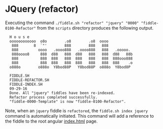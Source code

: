 JQuery (refactor)
======

Executing the command `./fiddle.sh "refactor" "jquery" "0000" "fiddle-0100-Refactor"` from the `scripts` directory produces
the following output.

      H o u s e
      oooooooooooo  o8o        .o8        .o8  oooo
       888       8  `"'        888        888   888
       888         oooo   .oooo888   .oooo888   888   .ooooo.
       888oooo8     888  d88   888  d88   888   888  d88   88b
       888          888  888   888  888   888   888  888ooo888
       888          888  888   888  888   888   888  888    .o
      o888o        o888o  Y8bod88P   Y8bod88P  o888o  Y8bod8P
      
      FIDDLE.SH
      FIDDLE-REFACTOR.SH
      FIDDLE-INDEX.SH
      09-29-16
      Done. All "jquery" fiddles have been re-indexed.
      Refactor process completed successfully.
      "fiddle-0000-Template" is now "fiddle-0100-Refactor".
      

Note, when an `jquery` fiddle is `refactored`, the `fiddle.sh index jquery` command is automatically initiated.  This 
command will add a reference to the fiddle to the root angular [index.html](index.html) page.





